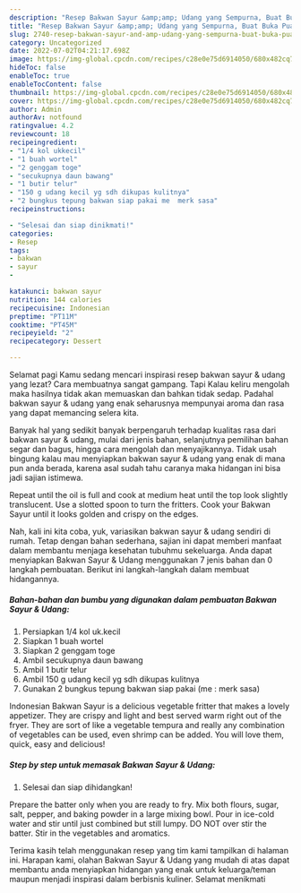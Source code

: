 ```yaml
---
description: "Resep Bakwan Sayur &amp;amp; Udang yang Sempurna, Buat Buka Puasa Lezat Sekali"
title: "Resep Bakwan Sayur &amp;amp; Udang yang Sempurna, Buat Buka Puasa Lezat Sekali"
slug: 2740-resep-bakwan-sayur-and-amp-udang-yang-sempurna-buat-buka-puasa-lezat-sekali
category: Uncategorized
date: 2022-07-02T04:21:17.698Z
image: https://img-global.cpcdn.com/recipes/c28e0e75d6914050/680x482cq70/bakwan-sayur-udang-foto-resep-utama.jpg
hideToc: false
enableToc: true
enableTocContent: false
thumbnail: https://img-global.cpcdn.com/recipes/c28e0e75d6914050/680x482cq70/bakwan-sayur-udang-foto-resep-utama.jpg
cover: https://img-global.cpcdn.com/recipes/c28e0e75d6914050/680x482cq70/bakwan-sayur-udang-foto-resep-utama.jpg
author: Admin
authorAv: notfound
ratingvalue: 4.2
reviewcount: 18
recipeingredient:
- "1/4 kol ukkecil"
- "1 buah wortel"
- "2 genggam toge"
- "secukupnya daun bawang"
- "1 butir telur"
- "150 g udang kecil yg sdh dikupas kulitnya"
- "2 bungkus tepung bakwan siap pakai me  merk sasa"
recipeinstructions:

- "Selesai dan siap dinikmati!"
categories:
- Resep
tags:
- bakwan
- sayur
- 

katakunci: bakwan sayur  
nutrition: 144 calories
recipecuisine: Indonesian
preptime: "PT11M"
cooktime: "PT45M"
recipeyield: "2"
recipecategory: Dessert

---
```



Selamat pagi Kamu sedang mencari inspirasi resep bakwan sayur &amp; udang yang lezat? Cara membuatnya sangat gampang. Tapi Kalau keliru mengolah maka hasilnya tidak akan memuaskan dan bahkan tidak sedap. Padahal bakwan sayur &amp; udang yang enak seharusnya mempunyai aroma dan rasa yang dapat memancing selera kita.


Banyak hal yang sedikit banyak berpengaruh terhadap kualitas rasa dari bakwan sayur &amp; udang, mulai dari jenis bahan, selanjutnya pemilihan bahan segar dan bagus, hingga cara mengolah dan menyajikannya. Tidak usah bingung kalau mau menyiapkan bakwan sayur &amp; udang yang enak di mana pun anda berada, karena asal sudah tahu caranya maka hidangan ini bisa jadi sajian istimewa.

Repeat until the oil is full and cook at medium heat until the top look slightly translucent. Use a slotted spoon to turn the fritters. Cook your Bakwan Sayur until it looks golden and crispy on the edges.


Nah, kali ini kita coba, yuk, variasikan bakwan sayur &amp; udang sendiri di rumah. Tetap dengan bahan sederhana, sajian ini dapat memberi manfaat dalam membantu menjaga kesehatan tubuhmu sekeluarga. Anda dapat menyiapkan Bakwan Sayur &amp; Udang menggunakan 7 jenis bahan dan 0 langkah pembuatan. Berikut ini langkah-langkah dalam membuat hidangannya.

<!--inarticleads1-->

##### Bahan-bahan dan bumbu yang digunakan dalam pembuatan Bakwan Sayur &amp; Udang:

1. Persiapkan 1/4 kol uk.kecil
1. Siapkan 1 buah wortel
1. Siapkan 2 genggam toge
1. Ambil secukupnya daun bawang
1. Ambil 1 butir telur
1. Ambil 150 g udang kecil yg sdh dikupas kulitnya
1. Gunakan 2 bungkus tepung bakwan siap pakai (me : merk sasa)


Indonesian Bakwan Sayur is a delicious vegetable fritter that makes a lovely appetizer. They are crispy and light and best served warm right out of the fryer. They are sort of like a vegetable tempura and really any combination of vegetables can be used, even shrimp can be added. You will love them, quick, easy and delicious! 

<!--inarticleads2-->

##### Step by step untuk memasak Bakwan Sayur &amp; Udang:


1. Selesai dan siap dihidangkan!

Prepare the batter only when you are ready to fry. Mix both flours, sugar, salt, pepper, and baking powder in a large mixing bowl. Pour in ice-cold water and stir until just combined but still lumpy. DO NOT over stir the batter. Stir in the vegetables and aromatics. 

Terima kasih telah menggunakan resep yang tim kami tampilkan di halaman ini. Harapan kami, olahan Bakwan Sayur &amp; Udang yang mudah di atas dapat membantu anda menyiapkan hidangan yang enak untuk keluarga/teman maupun menjadi inspirasi dalam berbisnis kuliner. Selamat menikmati
